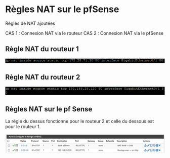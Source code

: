 # Règles NAT sur le pfSense

Règles de NAT ajoutées

CAS 1 : Connexion NAT via le routeur
CAS 2 : Connexion NAT via le pfSense

## Règle NAT du routeur 1

![Image règle NAT routeur 1 ](../../../img/NAT/nat_R1.PNG)

## Règle NAT du routeur 2

![Image règle NAT routeur 2 ](../../../img/NAT/nat_R2.PNG)

## Règles NAT sur le pf Sense

La règle du dessus fonctionne pour le routeur 2 et celle du dessous est pour le routeur 1.

![Image des deux règles sur le pfSense](../../../img/NAT/regle_pfs.jpg)
